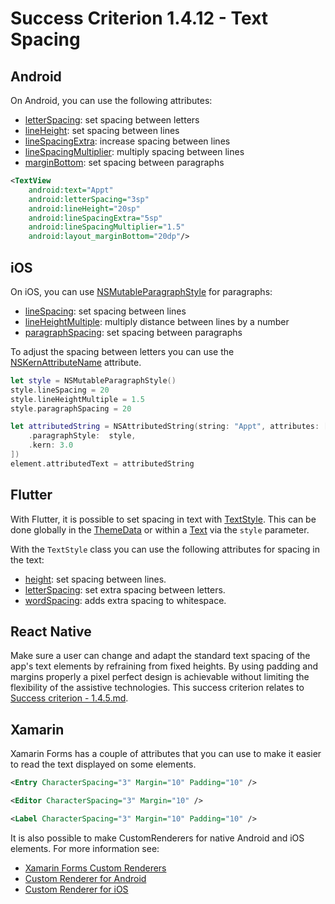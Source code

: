 # Success Criterion 1.4.12 - Text Spacing

## Android

On Android, you can use the following attributes:

- [letterSpacing](https://developer.android.com/reference/android/widget/TextView#attr_android:letterSpacing): set spacing between letters
- [lineHeight](https://developer.android.com/reference/android/widget/TextView#attr_android:lineHeight): set spacing between lines
- [lineSpacingExtra](https://developer.android.com/reference/android/widget/TextView#attr_android:lineSpacingExtra): increase spacing between lines
- [lineSpacingMultiplier](https://developer.android.com/reference/android/widget/TextView#attr_android:lineSpacingMultiplier): multiply spacing between lines
- [marginBottom](https://developer.android.com/reference/android/view/ViewGroup.MarginLayoutParams#attr_android:layout_marginBottom): set spacing between paragraphs

```xml
<TextView
    android:text="Appt"
    android:letterSpacing="3sp"
    android:lineHeight="20sp"
    android:lineSpacingExtra="5sp"
    android:lineSpacingMultiplier="1.5"
    android:layout_marginBottom="20dp"/>
```

## iOS

On iOS, you can use [NSMutableParagraphStyle](https://developer.apple.com/documentation/uikit/nsmutableparagraphstyle) for paragraphs:

* [lineSpacing](https://developer.apple.com/documentation/uikit/nsmutableparagraphstyle/1528742-linespacing): set spacing between lines
* [lineHeightMultiple](https://developer.apple.com/documentation/uikit/nsmutableparagraphstyle/1524596-lineheightmultiple): multiply distance between lines by a number
* [paragraphSpacing](https://developer.apple.com/documentation/uikit/nsmutableparagraphstyle/1532528-paragraphspacing): set spacing between paragraphs

To adjust the spacing between letters you can use the [NSKernAttributeName](https://developer.apple.com/documentation/uikit/nskernattributename) attribute.

```swift
let style = NSMutableParagraphStyle()
style.lineSpacing = 20
style.lineHeightMultiple = 1.5
style.paragraphSpacing = 20

let attributedString = NSAttributedString(string: "Appt", attributes: [
    .paragraphStyle:  style,
    .kern: 3.0
])
element.attributedText = attributedString
```

## Flutter

With Flutter, it is possible to set spacing in text with [TextStyle](https://api.flutter.dev/flutter/painting/TextStyle-class.html). This can be done globally in the [ThemeData](https://api.flutter.dev/flutter/material/ThemeData-class.html) or within a [Text](https://api.flutter.dev/flutter/widgets/Text-class.html) via the `style` parameter.

With the `TextStyle` class you can use the following attributes for spacing in the text:

- [height](https://api.flutter.dev/flutter/painting/TextStyle/height.html): set spacing between lines.
- [letterSpacing](https://api.flutter.dev/flutter/painting/TextStyle/letterSpacing.html): set extra spacing between letters.
- [wordSpacing](https://api.flutter.dev/flutter/painting/TextStyle/wordSpacing.html): adds extra spacing to whitespace.

## React Native

Make sure a user can change and adapt the standard text spacing of the app's text elements by refraining from fixed heights.
By using padding and margins properly a pixel perfect design is achievable without limiting the flexibility of the assistive technologies. This success criterion relates to [Success criterion - 1.4.5.md](1.4.5.md).

## Xamarin

Xamarin Forms has a couple of attributes that you can use to make it easier to read the text displayed on some elements.

```xml
<Entry CharacterSpacing="3" Margin="10" Padding="10" />
```

```xml
<Editor CharacterSpacing="3" Margin="10" />
```

```xml
<Label CharacterSpacing="3" Margin="10" Padding="10" />
```

It is also possible to make CustomRenderers for native Android and iOS elements. For more information see:

* [Xamarin Forms Custom Renderers](https://docs.microsoft.com/en-us/xamarin/xamarin-forms/app-fundamentals/custom-renderer/)
* [Custom Renderer for Android](https://docs.microsoft.com/en-us/xamarin/xamarin-forms/app-fundamentals/custom-renderer/entry#creating-the-custom-renderer-on-android)
* [Custom Renderer for iOS](https://docs.microsoft.com/en-us/xamarin/xamarin-forms/app-fundamentals/custom-renderer/entry#creating-the-custom-renderer-on-ios)
